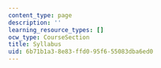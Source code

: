 ```yaml
---
content_type: page
description: ''
learning_resource_types: []
ocw_type: CourseSection
title: Syllabus
uid: 6b71b1a3-8e83-ffd0-95f6-55083dba6ed0
---
```

